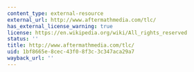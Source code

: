 ```yaml
---
content_type: external-resource
external_url: http://www.aftermathmedia.com/tlc/
has_external_license_warning: true
license: https://en.wikipedia.org/wiki/All_rights_reserved
status: ''
title: http://www.aftermathmedia.com/tlc/
uid: 1bf8665e-8cec-43f0-8f3c-3c347aca29a7
wayback_url: ''
---
```

